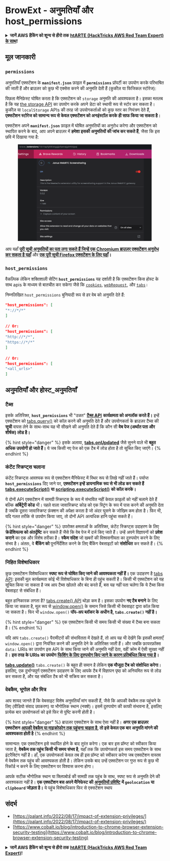 # BrowExt - अनुमतियाँ और host\_permissions

<details>

<summary><strong>जानें AWS हैकिंग को शून्य से हीरो तक</strong> <a href="https://training.hacktricks.xyz/courses/arte"><strong>htARTE (HackTricks AWS Red Team Expert) के साथ</strong></a><strong>!</strong></summary>

HackTricks का समर्थन करने के अन्य तरीके:

* यदि आप अपनी **कंपनी का विज्ञापन HackTricks में देखना चाहते हैं** या **HackTricks को PDF में डाउनलोड करना चाहते हैं** तो [**सब्सक्रिप्शन प्लान्स देखें**](https://github.com/sponsors/carlospolop)!
* [**आधिकारिक PEASS और HackTricks स्वैग**](https://peass.creator-spring.com) प्राप्त करें
* हमारे विशेष [**NFTs**](https://opensea.io/collection/the-peass-family) कलेक्शन, [**The PEASS Family**](https://opensea.io/collection/the-peass-family) खोजें
* **शामिल हों** 💬 [**डिस्कॉर्ड समूह**](https://discord.gg/hRep4RUj7f) या [**टेलीग्राम समूह**](https://t.me/peass) या हमें **ट्विटर** 🐦 [**@carlospolopm**](https://twitter.com/hacktricks\_live)** पर फॉलो** करें।
* **अपने हैकिंग ट्रिक्स साझा करें, HackTricks और HackTricks Cloud** github repos में PRs सबमिट करके।

</details>

## मूल जानकारी

### **`permissions`**

अनुमतियाँ एक्सटेंशन के **`manifest.json`** फ़ाइल में **`permissions`** प्रॉपर्टी का उपयोग करके परिभाषित की जाती हैं और ब्राउज़र को कुछ भी एक्सेस करने की अनुमति देती हैं (कुकीज़ या फिजिकल स्टोरेज):

पिछला मैनिफ़ेस्ट घोषित करता है कि एक्सटेंशन को `storage` अनुमति की आवश्यकता है। इसका मतलब है कि यह [the storage API](https://developer.mozilla.org/en-US/docs/Mozilla/Add-ons/WebExtensions/API/storage) का उपयोग करके अपने डेटा को स्थायी रूप से स्टोर कर सकता है। कुकीज़ या `localStorage` APIs की तरह जो उपयोगकर्ताओं को कुछ स्तर का नियंत्रण देते हैं, **एक्सटेंशन स्टोरेज को सामान्य रूप से केवल एक्सटेंशन को अनइंस्टॉल करके ही साफ किया जा सकता है**।

एक्सटेंशन अपने **`manifest.json`** फ़ाइल में घोषित अनुमतियों का अनुरोध करेगा और एक्सटेंशन को स्थापित करने के बाद, आप अपने ब्राउज़र में **हमेशा इसकी अनुमतियों की जांच कर सकते हैं**, जैसा कि इस छवि में दिखाया गया है:

<figure><img src="../../.gitbook/assets/image (2) (1) (1).png" alt=""><figcaption></figcaption></figure>

आप यहाँ [**पूरी सूची अनुमतियों का पता लगा सकते हैं जिन्हें एक Chromium ब्राउज़र एक्सटेंशन अनुरोध कर सकता है यहाँ**](https://developer.chrome.com/docs/extensions/develop/concepts/declare-permissions#permissions) और [**एक पूरी सूची Firefox एक्सटेंशन के लिए यहाँ**](https://developer.mozilla.org/en-US/docs/Mozilla/Add-ons/WebExtensions/manifest.json/permissions#api\_permissions)**।**

### `host_permissions`

वैकल्पिक लेकिन शक्तिशाली सेटिंग **`host_permissions`** यह दर्शाती है कि एक्सटेंशन किस होस्ट के साथ apis के माध्यम से बातचीत कर सकेगा जैसे कि [`cookies`](https://developer.mozilla.org/en-US/docs/Mozilla/Add-ons/WebExtensions/API/cookies), [`webRequest`](https://developer.mozilla.org/en-US/docs/Mozilla/Add-ons/WebExtensions/API/webRequest), और [`tabs`](https://developer.mozilla.org/en-US/docs/Mozilla/Add-ons/WebExtensions/API/tabs)।

निम्नलिखित `host_permissions` बुनियादी रूप से हर वेब को अनुमति देते हैं:
```json
"host_permissions": [
"*://*/*"
]

// Or:
"host_permissions": [
"http://*/*",
"https://*/*"
]

// Or:
"host_permissions": [
"<all_urls>"
]
```
## अनुमतियाँ और होस्ट_अनुमतियाँ

### टैब्स

इसके अतिरिक्त, **`host_permissions`** भी "उन्नत" [**टैब्स API**](https://developer.mozilla.org/en-US/docs/Mozilla/Add-ons/WebExtensions/API/tabs) **कार्यक्षमता को अनलॉक करते हैं।** इन्हें एक्सटेंशन को [tabs.query()](https://developer.mozilla.org/en-US/docs/Mozilla/Add-ons/WebExtensions/API/tabs/query) को कॉल करने की अनुमति देते हैं और उपयोगकर्ता के ब्राउज़र टैब्स की **सूची** वापस लेने के साथ-साथ यह भी सीखने की अनुमति देते हैं कि कौन सी **वेब पेज (अर्थात पता और शीर्षक) लोड है।**

{% hint style="danger" %}
इसके अलावा, [**tabs.onUpdated**](https://developer.mozilla.org/en-US/docs/Mozilla/Add-ons/WebExtensions/API/tabs/onUpdated) जैसे सुनने वाले भी **बहुत अधिक उपयोगी हो जाते हैं।** ये जब किसी नए पेज को एक टैब में लोड होता है तो सूचित किए जाएंगे।
{% endhint %}

### कंटेंट स्क्रिप्ट्स चलाना <a href="#running-content-scripts" id="running-content-scripts"></a>

कंटेंट स्क्रिप्ट्स आवश्यक रूप से एक्सटेंशन मैनिफेस्ट में स्थिर रूप से लिखे नहीं जाते हैं। पर्याप्त **`host_permissions`** दिए जाने पर, **एक्सटेंशन इन्हें डायनामिक रूप से भी लोड कर सकते हैं** [**tabs.executeScript()**](https://developer.mozilla.org/en-US/docs/Mozilla/Add-ons/WebExtensions/API/tabs/executeScript) **या** [**scripting.executeScript()**](https://developer.mozilla.org/en-US/docs/Mozilla/Add-ons/WebExtensions/API/scripting/executeScript) **को कॉल करके।**

ये दोनों API एक्सटेंशन में सामग्री स्क्रिप्ट्स के रूप में संभावित नहीं केवल फ़ाइलों को नहीं चलाने देते हैं बल्कि **अर्बिट्रेरी कोड** भी। पहले वाला जावास्क्रिप्ट कोड को एक स्ट्रिंग के रूप में पास करने की अनुमति देता है जबकि दूसरा जावास्क्रिप्ट फ़ंक्शन की अपेक्षा करता है जो अंदर घुसने के जोखिम कम होता है। फिर भी, यदि गलत तरीके से उपयोग किया जाए, तो दोनों API अत्यधिक हानि पहुंचा सकते हैं।

{% hint style="danger" %}
उपरोक्त क्षमताओं के अतिरिक्त, कंटेंट स्क्रिप्ट्स उदाहरण के लिए **क्रेडेंशियल्स को अंतर्दृष्टि** कर सकते हैं जैसे कि वेब पेज में दर्ज किए जाते हैं। उन्हें अपने विज्ञापनों को **प्रवेश कराने** का एक और विशेष तरीका है। **स्कैम संदेश** जो खबरों की विश्वसनीयता का दुरुपयोग करने के लिए संभव है। अंततः, वे **बैंकिंग को** पुनर्निर्देशित करने के लिए बैंकिंग वेबसाइटों को **संशोधित** कर सकते हैं।
{% endhint %}

### निहित विशेषाधिकार <a href="#implicit-privileges" id="implicit-privileges"></a>

कुछ एक्सटेंशन विशेषाधिकार **स्पष्ट रूप से घोषित किए जाने की आवश्यकता नहीं हैं।** एक उदाहरण है [tabs API](https://developer.mozilla.org/en-US/docs/Mozilla/Add-ons/WebExtensions/API/tabs): इसकी मूल कार्यक्षमता कोई भी विशेषाधिकार के बिना ही पहुंच सकती है। किसी भी एक्सटेंशन को यह सूचित किया जा सकता है जब आप टैब्स खोलते और बंद करते हैं, बस यह नहीं पता चलेगा कि ये टैब्स किस वेबसाइट से संबंधित हैं।

बहुत हानिकारक लगता है? [tabs.create() API](https://developer.mozilla.org/en-US/docs/Mozilla/Add-ons/WebExtensions/API/tabs/create) थोड़ा कम है। इसका उपयोग **नए टैब बनाने** के लिए किया जा सकता है, मूल रूप से [window.open()](https://developer.mozilla.org/en-US/docs/Web/API/Window/open) के समान जिसे किसी भी वेबसाइट द्वारा कॉल किया जा सकता है। फिर भी `window.open()` **पॉप-अप ब्लॉकर के अधीन है, `tabs.create()` नहीं है।**

{% hint style="danger" %}
एक एक्सटेंशन किसी भी समय किसी भी संख्या में टैब्स बना सकता है।
{% endhint %}

यदि आप `tabs.create()` पैरामीटरों की संभावितता में देखते हैं, तो आप यह भी देखेंगे कि इसकी क्षमताएँ `window.open()` द्वारा नियंत्रित करने की अनुमति देने के अतिरिक्त जाती हैं। और जबकि फ़ायरफ़ॉक्स `data:` URIs का उपयोग इस API के साथ किया जाने की अनुमति नहीं देता, वहीं क्रोम में ऐसी सुरक्षा नहीं है। **इस तरह के URIs का उपयोग** [**फिशिंग के लिए दुरुपयोग किए जाने के कारण प्रतिबंधित किया गया है**](https://bugzilla.mozilla.org/show\_bug.cgi?id=1331351)**।**

[**tabs.update()**](https://developer.mozilla.org/en-US/docs/Mozilla/Add-ons/WebExtensions/API/tabs/update) `tabs.create()` के बहुत ही समान है लेकिन **एक मौजूदा टैब को संशोधित करेगा**। इसलिए, एक दुर्भाग्यपूर्ण एक्सटेंशन उदाहरण के लिए आपके टैब में विज्ञापन पृष्ठ को अनियमित रूप से लोड कर सकता है, और यह संबंधित टैब को भी सक्रिय कर सकता है।

### वेबकैम, भूगोल और मित्र <a href="#webcam-geolocation-and-friends" id="webcam-geolocation-and-friends"></a>

आप शायद जानते हैं कि वेबसाइट विशेष अनुमतियाँ मांग सकती हैं, जैसे कि आपकी वेबकैम तक पहुंचने के लिए (वीडियो संवाद उपकरण) या भौगोलिक स्थान (नक्शे)। इसमें दुरुपयोग की काफी संभावना है, इसलिए प्रत्येक बार उपयोगकर्ता को इसे फिर से पुष्टि करनी होती है।

{% hint style="danger" %}
ब्राउज़र एक्सटेंशन के साथ ऐसा नहीं है। **अगर एक ब्राउज़र एक्सटेंशन** [**आपकी वेबकैम या माइक्रोफोन तक पहुंचना चाहता है**](https://developer.mozilla.org/en-US/docs/Web/API/MediaDevices/getUserMedia)**, तो इसे केवल एक बार अनुमति मांगने की आवश्यकता होती है**
{% endhint %}

सामान्यत: एक एक्सटेंशन इसे स्थापित होने के बाद तुरंत करेगा। एक बार इस प्रॉम्प्ट को स्वीकार किया जाता है, **वेबकैम तक पहुंच किसी भी समय संभव है**, यहाँ तक कि उपयोगकर्ता इस समय एक्सटेंशन के साथ इंटरैक्टिंग नहीं है। हाँ, एक उपयोगकर्ता केवल तब ही इस प्रॉम्प्ट को स्वीकार करेगा जब एक्सटेंशन वास्तव में वेबकैम तक पहुंच की आवश्यकता होती है। लेकिन उसके बाद उन्हें एक्सटेंशन पर गुप्त रूप से कुछ भी रिकॉर्ड न करने के लिए एक्सटेंशन पर विश्वास करना होगा।

आपके सटीक भौगोलिक स्थान या क्लिपबोर्ड की सामग्री तक पहुंच के साथ, स्पष्ट रूप से अनुमति देने की आवश्यकता नहीं है। **एक एक्सटेंशन बस अपने मैनिफेस्ट की** [**अनुमतियों प्रविष्टि**](https://developer.mozilla.org/en-US/docs/Mozilla/Add-ons/WebExtensions/manifest.json/permissions) **में `geolocation` या `clipboard` जोड़ता है।** ये पहुंच विशेषाधिकार फिर से एक्सटेंशन स्थाप
## **संदर्भ**

* [https://palant.info/2022/08/17/impact-of-extension-privileges/](https://palant.info/2022/08/17/impact-of-extension-privileges/)
* [https://www.cobalt.io/blog/introduction-to-chrome-browser-extension-security-testing](https://www.cobalt.io/blog/introduction-to-chrome-browser-extension-security-testing)

<details>

<summary><strong>जानें AWS हैकिंग को शून्य से हीरो तक</strong> <a href="https://training.hacktricks.xyz/courses/arte"><strong>htARTE (HackTricks AWS Red Team Expert)</strong></a><strong>!</strong></summary>

HackTricks का समर्थन करने के अन्य तरीके:

* यदि आप अपनी **कंपनी का विज्ञापन HackTricks में देखना चाहते हैं** या **HackTricks को PDF में डाउनलोड करना चाहते हैं** तो [**सदस्यता योजनाएं देखें**](https://github.com/sponsors/carlospolop)!
* [**आधिकारिक PEASS & HackTricks स्वैग**](https://peass.creator-spring.com) प्राप्त करें
* हमारे विशेष [**NFTs**](https://opensea.io/collection/the-peass-family) संग्रह [**The PEASS Family**](https://opensea.io/collection/the-peass-family) खोजें
* **जुड़ें** 💬 [**Discord समूह**](https://discord.gg/hRep4RUj7f) या [**टेलीग्राम समूह**](https://t.me/peass) में या हमें **ट्विटर** 🐦 [**@carlospolopm**](https://twitter.com/hacktricks\_live)** पर **फॉलो** करें।
* **हैकिंग ट्रिक्स साझा करें, HackTricks** और [**HackTricks Cloud**](https://github.com/carlospolop/hacktricks-cloud) github repos में PRs सबमिट करके।

</details>
